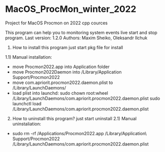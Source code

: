 # MacOS_ProcMon_winter_2022
Project for MacOS Procmon on 2022 cpp cources

This program can help you to monitoring system events live start and stop program.
Last version: 1.2.0
Authors: Maxim Sheiko, Oleksandr Ilchuk

1) How to install this program
just start pkg file for install

1.1) Manual installation:
- move Procmon2022.app into Application folder
- move Procmon2022Daemon into /Library/Application Support/Procmon2022
- move com.apriorit.procmon2022.daemon.plist to /Library/LaunchDaemons/
- load plist into launchd:
      sudo chown root:wheel /Library/LaunchDaemons/com.apriorit.procmon2022.daemon.plist
      sudo launchctl load /Library/LaunchDaemons/com.apriorit.procmon2022.daemon.plist

2) How to uninstall this program?
just start uninstall
2.1) Manual uninstaliation:
- sudo rm -rf /Applications/Procmon2022.app
            /Library/Application\ Support/Procmon2022 
            /Library/LaunchDaemons/com.apriorit.procmon2022.daemon.plist

